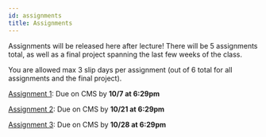 ```yaml
---
id: assignments
title: Assignments
---
```


Assignments will be released here after lecture! There will be 5 assignments total,
as well as a final project spanning the last few weeks of the class.

You are allowed max 3 slip days per assignment (out of 6 total for all assignments and the final project).

[Assignment 1](/docs/assignment1): Due on CMS by **10/7 at 6:29pm**

[Assignment 2](/docs/assignment2): Due on CMS by **10/21 at 6:29pm**

[Assignment 3](/docs/assignment3): Due on CMS by **10/28 at 6:29pm**
